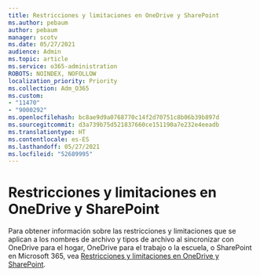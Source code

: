 ```yaml
---
title: Restricciones y limitaciones en OneDrive y SharePoint
ms.author: pebaum
author: pebaum
manager: scotv
ms.date: 05/27/2021
audience: Admin
ms.topic: article
ms.service: o365-administration
ROBOTS: NOINDEX, NOFOLLOW
localization_priority: Priority
ms.collection: Adm_O365
ms.custom:
- "11470"
- "9000292"
ms.openlocfilehash: bc8ae9d9a0768770c14f2d70751c8b06b39b897d
ms.sourcegitcommit: d3a739b75d521837660ce151190a7e232e4eeadb
ms.translationtype: HT
ms.contentlocale: es-ES
ms.lasthandoff: 05/27/2021
ms.locfileid: "52689995"
---
```

# <a name="restrictions-and-limitations-in-onedrive-and-sharepoint"></a>Restricciones y limitaciones en OneDrive y SharePoint

Para obtener información sobre las restricciones y limitaciones que se aplican a los nombres de archivo y tipos de archivo al sincronizar con OneDrive para el hogar, OneDrive para el trabajo o la escuela, o SharePoint en Microsoft 365, vea [Restricciones y limitaciones en OneDrive y SharePoint](https://support.microsoft.com/office/restrictions-and-limitations-in-onedrive-and-sharepoint-64883a5d-228e-48f5-b3d2-eb39e07630fa).
